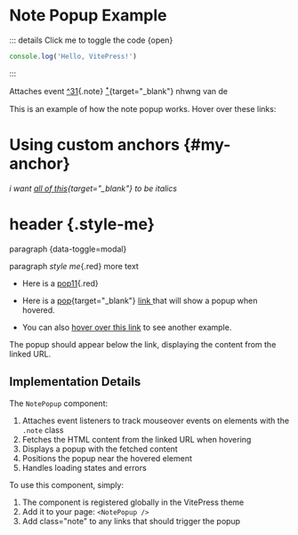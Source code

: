 # Note Popup Example


::: details Click me to toggle the code {open}
```js
console.log('Hello, VitePress!')
```
:::



Attaches event [^31](/kinhtrungbo/nanamoli-bodhi-en/outro/notes/001#_31){.note}  [ꜛ](/kinhtrungbo/nanamoli-bodhi-en/outro/notes/001#_31){target="_blank"} nhwng van de




This is an example of how the note popup works. Hover over these links:

# Using custom anchors {#my-anchor}

*i want [all of this](/link){target="_blank"} to be italics*


# header {.style-me}
paragraph {data-toggle=modal}

paragraph *style me*{.red} more text

- Here is a [pop11](/kinhtrungbo/nanamoli-bodhi-en/outro/notes/001#_31){.red}

- Here is a [pop](/kinhtrungbo/nanamoli-bodhi-en/outro/notes/001#_31){target="_blank"}  <a href="/kinhtrungbo/nanamoli-bodhi-en/outro/notes/001x#_31">link </a> that will show a popup when hovered.
- You can also <a href="/kinhtrungbo/nanamoli-bodhi-vi/001-the-root-of-all-things.md" class="note">hover over this link</a> to see another example.

The popup should appear below the link, displaying the content from the linked URL.

## Implementation Details

The `NotePopup` component:

1. Attaches event listeners to track mouseover events on elements with the `.note` class
2. Fetches the HTML content from the linked URL when hovering
3. Displays a popup with the fetched content
4. Positions the popup near the hovered element
5. Handles loading states and errors

To use this component, simply:

1. The component is registered globally in the VitePress theme
2. Add it to your page: `<NotePopup />`
3. Add class="note" to any links that should trigger the popup
